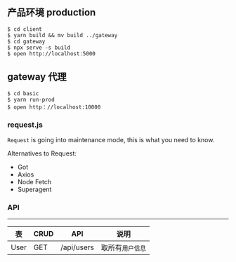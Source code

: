 ## 产品环境 production

```shell
$ cd client
$ yarn build && mv build ../gateway
$ cd gateway
$ npx serve -s build
$ open http://localhost:5000
```

## gateway 代理

```shell
$ cd basic
$ yarn run-prod
$ open http：//localhost:10000
```

### request.js

`Request` is going into maintenance mode, this is what you need to know.

Alternatives to Request:

- Got
- Axios
- Node Fetch
- Superagent

### API

---

| 表      | CRUD | API        | 说明             |
| ------- | ---- | ---------- | ---------------- |
| User | GET  | /api/users | 取所有`用户信息` |
